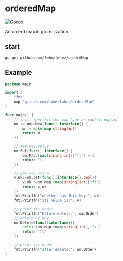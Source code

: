 # orderedMap
[![Godoc](http://img.shields.io/badge/godoc-reference-blue.svg?style=flat)](https://godoc.org/github.com/fwhezfwhez/orderdMap)

An orderd map in go realization.

## start
`go get github.com/fwhezfwhez/orderdMap`

## Example
```go
package main

import (
	"fmt"
    omp "github.com/fwhezfwhez/orderdMap"
)

func main() {
	// init, specific the map type as map[string]int
	om := omp.New(func() interface{} {
		m := make(map[string]int)
		return m
	})

	// set key,value
	om.Set(func() interface{} {
		om.Map.(map[string]int)["ft"] = 1
		return "ft"
	})

	// get key,value
	v,ok:=om.Get(func()(interface{},bool){
		v,ok :=om.Map.(map[string]int)["ft"]
		return v,ok
	})
	fmt.Println("whether has this key:", ok)
	fmt.Println("its value is:", v)

	// print its order
	fmt.Println("before delete:", om.Order)
	// delete by key
	om.Delete(func()interface{}{
		delete(om.Map.(map[string]int),"ft")
		return "ft"
	})

	// print its order
	fmt.Println("after delete:", om.Order)
}

```